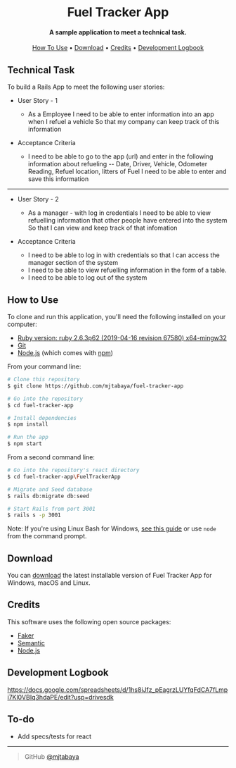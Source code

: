 <h1 align="center">
  Fuel Tracker App
</h1>

<h4 align="center">A sample application to meet a technical task.</h4>

<p align="center">
  <a href="#technical-task>Technical Task</a> •
  <a href="#how-to-use">How To Use</a> •
  <a href="#download">Download</a> •
  <a href="#credits">Credits</a> •
  <a href="#development-logbook">Development Logbook</a>
</p>

## Technical Task

To build a Rails App to meet the following user stories:

* User Story - 1
  * As a Employee I need to be able to enter information into an app when I refuel a vehicle So that my company can keep track of this information

* Acceptance Criteria
  * I need to be able to go to the app (url) and enter in the following information about refueling -- Date, Driver, Vehicle, Odometer Reading, Refuel location, litters of Fuel
I need to be able to enter and save this information

---

* User Story - 2
  * As a manager - with log in credentials I need to be able to view refuelling information that other people have entered into the system So that I can view and keep track of that infomation

* Acceptance Criteria
  * I need to be able to log in with credentials so that I can access the manager section of the system
  * I need to be able to view refuelling information in the form of a table.
  * I need to be able to log out of the system

## How to Use

To clone and run this application, you'll need the following installed on your computer:
* [Ruby version: ruby 2.6.3p62 (2019-04-16 revision 67580) x64-mingw32](https://rubyonrails.org/)
* [Git](https://git-scm.com)
* [Node.js](https://nodejs.org/en/download/) (which comes with [npm](http://npmjs.com))

From your command line:

```bash
# Clone this repository
$ git clone https://github.com/mjtabaya/fuel-tracker-app

# Go into the repository
$ cd fuel-tracker-app

# Install dependencies
$ npm install

# Run the app
$ npm start
```

From a second command line:

```bash
# Go into the repository's react directory
$ cd fuel-tracker-app\FuelTrackerApp

# Migrate and Seed database
$ rails db:migrate db:seed

# Start Rails from port 3001
$ rails s -p 3001
```


Note: If you're using Linux Bash for Windows, [see this guide](https://www.howtogeek.com/261575/how-to-run-graphical-linux-desktop-applications-from-windows-10s-bash-shell/) or use `node` from the command prompt.

## Download

You can [download](https://github.com/mjtabaya/fuel-tracker-app/archive/master.zip) the latest installable version of Fuel Tracker App for Windows, macOS and Linux.

## Credits

This software uses the following open source packages:

- [Faker](https://github.com/faker-ruby/)
- [Semantic](https://semantic-ui.com/)
- [Node.js](https://nodejs.org/)

## Development Logbook 

https://docs.google.com/spreadsheets/d/1hs8iJfz_pEagrzLUYfqFdCA7fLmpi7Kl0VBIq3hdaPE/edit?usp=drivesdk

## To-do

  * Add specs/tests for react

---

> GitHub [@mjtabaya](https://github.com/mjtabaya)
